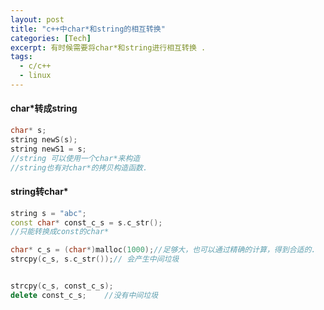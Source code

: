 ```yaml
---
layout: post
title: "c++中char*和string的相互转换"
categories: [Tech]
excerpt: 有时候需要将char*和string进行相互转换 .
tags:
  - c/c++
  - linux
---
```


#### char*转成string

```c++
char* s;
string newS(s);
string newS1 = s;
//string 可以使用一个char*来构造
//string也有对char*的拷贝构造函数.
```

#### string转char*

```c++
string s = "abc";
const char* const_c_s = s.c_str();
//只能转换成const的char*

char* c_s = (char*)malloc(1000);//足够大，也可以通过精确的计算，得到合适的.
strcpy(c_s, s.c_str());// 会产生中间垃圾


strcpy(c_s, const_c_s);
delete const_c_s;    //没有中间垃圾

```
